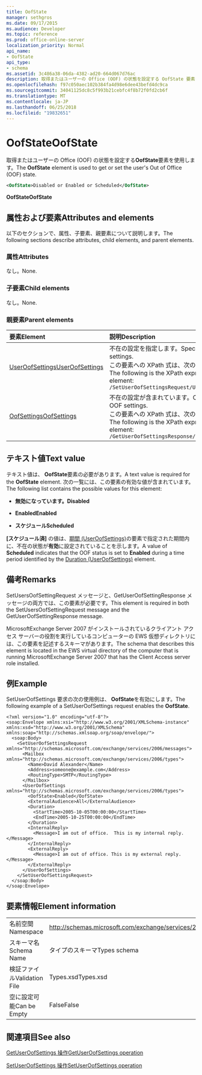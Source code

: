 ```yaml
---
title: OofState
manager: sethgros
ms.date: 09/17/2015
ms.audience: Developer
ms.topic: reference
ms.prod: office-online-server
localization_priority: Normal
api_name:
- OofState
api_type:
- schema
ms.assetid: 3c486a38-06da-4382-ad20-664d067d76ac
description: 取得またはユーザーの Office (OOF) の状態を設定する OofState 要素を使用します。
ms.openlocfilehash: f97c050aec102b384fa4d98e6dee43befd4dc9ca
ms.sourcegitcommit: 34041125dc8c5f993b21cebfc4f8b72f0fd2cb6f
ms.translationtype: MT
ms.contentlocale: ja-JP
ms.lasthandoff: 06/25/2018
ms.locfileid: "19832651"
---
```

# <a name="oofstate"></a><span data-ttu-id="ffadf-103">OofState</span><span class="sxs-lookup"><span data-stu-id="ffadf-103">OofState</span></span>

<span data-ttu-id="ffadf-104">取得またはユーザーの Office (OOF) の状態を設定する**OofState**要素を使用します。</span><span class="sxs-lookup"><span data-stu-id="ffadf-104">The **OofState** element is used to get or set the user's Out of Office (OOF) state.</span></span> 
  
```xml
<OofState>Disabled or Enabled or Scheduled</OofState>
```

 <span data-ttu-id="ffadf-105">**OofState**</span><span class="sxs-lookup"><span data-stu-id="ffadf-105">**OofState**</span></span>
## <a name="attributes-and-elements"></a><span data-ttu-id="ffadf-106">属性および要素</span><span class="sxs-lookup"><span data-stu-id="ffadf-106">Attributes and elements</span></span>

<span data-ttu-id="ffadf-107">以下のセクションで、属性、子要素、親要素について説明します。</span><span class="sxs-lookup"><span data-stu-id="ffadf-107">The following sections describe attributes, child elements, and parent elements.</span></span>
  
### <a name="attributes"></a><span data-ttu-id="ffadf-108">属性</span><span class="sxs-lookup"><span data-stu-id="ffadf-108">Attributes</span></span>

<span data-ttu-id="ffadf-109">なし。</span><span class="sxs-lookup"><span data-stu-id="ffadf-109">None.</span></span>
  
### <a name="child-elements"></a><span data-ttu-id="ffadf-110">子要素</span><span class="sxs-lookup"><span data-stu-id="ffadf-110">Child elements</span></span>

<span data-ttu-id="ffadf-111">なし。</span><span class="sxs-lookup"><span data-stu-id="ffadf-111">None.</span></span>
  
### <a name="parent-elements"></a><span data-ttu-id="ffadf-112">親要素</span><span class="sxs-lookup"><span data-stu-id="ffadf-112">Parent elements</span></span>

|<span data-ttu-id="ffadf-113">**要素**</span><span class="sxs-lookup"><span data-stu-id="ffadf-113">**Element**</span></span>|<span data-ttu-id="ffadf-114">**説明**</span><span class="sxs-lookup"><span data-stu-id="ffadf-114">**Description**</span></span>|
|:-----|:-----|
|[<span data-ttu-id="ffadf-115">UserOofSettings</span><span class="sxs-lookup"><span data-stu-id="ffadf-115">UserOofSettings</span></span>](useroofsettings.md) <br/> |<span data-ttu-id="ffadf-116">不在の設定を指定します。</span><span class="sxs-lookup"><span data-stu-id="ffadf-116">Specifies the OOF settings.</span></span>  <br/> <span data-ttu-id="ffadf-117">この要素への XPath 式は、次のようにします。</span><span class="sxs-lookup"><span data-stu-id="ffadf-117">The following is the XPath expression to this element:</span></span>  <br/>  `/SetUserOofSettingsRequest/UserOofSettings` <br/> |
|[<span data-ttu-id="ffadf-118">OofSettings</span><span class="sxs-lookup"><span data-stu-id="ffadf-118">OofSettings</span></span>](oofsettings.md) <br/> |<span data-ttu-id="ffadf-119">不在の設定が含まれています。</span><span class="sxs-lookup"><span data-stu-id="ffadf-119">Contains the OOF settings.</span></span>  <br/> <span data-ttu-id="ffadf-120">この要素への XPath 式は、次のようにします。</span><span class="sxs-lookup"><span data-stu-id="ffadf-120">The following is the XPath expression to this element:</span></span>  <br/>  `/GetUserOofSettingsResponse/OofSettings` <br/> |
   
## <a name="text-value"></a><span data-ttu-id="ffadf-121">テキスト値</span><span class="sxs-lookup"><span data-stu-id="ffadf-121">Text value</span></span>

<span data-ttu-id="ffadf-122">テキスト値は、 **OofState**要素の必要があります。</span><span class="sxs-lookup"><span data-stu-id="ffadf-122">A text value is required for the **OofState** element.</span></span> <span data-ttu-id="ffadf-123">次の一覧には、この要素の有効な値が含まれています。</span><span class="sxs-lookup"><span data-stu-id="ffadf-123">The following list contains the possible values for this element:</span></span> 
  
- <span data-ttu-id="ffadf-124">**無効になっています。**</span><span class="sxs-lookup"><span data-stu-id="ffadf-124">**Disabled**</span></span>
    
- <span data-ttu-id="ffadf-125">**Enabled**</span><span class="sxs-lookup"><span data-stu-id="ffadf-125">**Enabled**</span></span>
    
- <span data-ttu-id="ffadf-126">**スケジュール**</span><span class="sxs-lookup"><span data-stu-id="ffadf-126">**Scheduled**</span></span>
    
<span data-ttu-id="ffadf-127">**[スケジュール済]** の値は、[期間 (UserOofSettings)](duration-useroofsettings.md)の要素で指定された期間内に、不在の状態が**有効**に設定されていることを示します。</span><span class="sxs-lookup"><span data-stu-id="ffadf-127">A value of **Scheduled** indicates that the OOF status is set to **Enabled** during a time period identified by the [Duration (UserOofSettings)](duration-useroofsettings.md) element.</span></span> 
  
## <a name="remarks"></a><span data-ttu-id="ffadf-128">備考</span><span class="sxs-lookup"><span data-stu-id="ffadf-128">Remarks</span></span>

<span data-ttu-id="ffadf-129">SetUsersOofSettingRequest メッセージと、GetUserOofSettingResponse メッセージの両方では、この要素が必要です。</span><span class="sxs-lookup"><span data-stu-id="ffadf-129">This element is required in both the SetUsersOofSettingRequest message and the GetUserOofSettingResponse message.</span></span>
  
<span data-ttu-id="ffadf-130">MicrosoftExchange Server 2007 がインストールされているクライアント アクセス サーバーの役割を実行しているコンピューターの EWS 仮想ディレクトリには、この要素を記述するスキーマがあります。</span><span class="sxs-lookup"><span data-stu-id="ffadf-130">The schema that describes this element is located in the EWS virtual directory of the computer that is running MicrosoftExchange Server 2007 that has the Client Access server role installed.</span></span>
  
## <a name="example"></a><span data-ttu-id="ffadf-131">例</span><span class="sxs-lookup"><span data-stu-id="ffadf-131">Example</span></span>

<span data-ttu-id="ffadf-132">SetUserOofSettings 要求の次の使用例は、 **OofState**を有効にします。</span><span class="sxs-lookup"><span data-stu-id="ffadf-132">The following example of a SetUserOofSettings request enables the **OofState**.</span></span>
  
```
<?xml version="1.0" encoding="utf-8"?>
<soap:Envelope xmlns:xsi="http://www.w3.org/2001/XMLSchema-instance" xmlns:xsd="http://www.w3.org/2001/XMLSchema" xmlns:soap="http://schemas.xmlsoap.org/soap/envelope/">
  <soap:Body>
    <SetUserOofSettingsRequest xmlns="http://schemas.microsoft.com/exchange/services/2006/messages">
      <Mailbox xmlns="http://schemas.microsoft.com/exchange/services/2006/types">
        <Name>David Alexander</Name>
        <Address>someone@example.com</Address>
        <RoutingType>SMTP</RoutingType>
      </Mailbox>
      <UserOofSettings xmlns="http://schemas.microsoft.com/exchange/services/2006/types">
        <OofState>Enabled</OofState>
        <ExternalAudience>All</ExternalAudience>
        <Duration>
          <StartTime>2005-10-05T00:00:00</StartTime>
          <EndTime>2005-10-25T00:00:00</EndTime>
        </Duration>
        <InternalReply>
          <Message>I am out of office.  This is my internal reply.</Message>
        </InternalReply>
        <ExternalReply>
          <Message>I am out of office. This is my external reply.</Message>
        </ExternalReply>
      </UserOofSettings>
    </SetUserOofSettingsRequest>
  </soap:Body>
</soap:Envelope>
```

## <a name="element-information"></a><span data-ttu-id="ffadf-133">要素情報</span><span class="sxs-lookup"><span data-stu-id="ffadf-133">Element information</span></span>

|||
|:-----|:-----|
|<span data-ttu-id="ffadf-134">名前空間</span><span class="sxs-lookup"><span data-stu-id="ffadf-134">Namespace</span></span>  <br/> |http://schemas.microsoft.com/exchange/services/2006/types  <br/> |
|<span data-ttu-id="ffadf-135">スキーマ名</span><span class="sxs-lookup"><span data-stu-id="ffadf-135">Schema Name</span></span>  <br/> |<span data-ttu-id="ffadf-136">タイプのスキーマ</span><span class="sxs-lookup"><span data-stu-id="ffadf-136">Types schema</span></span>  <br/> |
|<span data-ttu-id="ffadf-137">検証ファイル</span><span class="sxs-lookup"><span data-stu-id="ffadf-137">Validation File</span></span>  <br/> |<span data-ttu-id="ffadf-138">Types.xsd</span><span class="sxs-lookup"><span data-stu-id="ffadf-138">Types.xsd</span></span>  <br/> |
|<span data-ttu-id="ffadf-139">空に設定可能</span><span class="sxs-lookup"><span data-stu-id="ffadf-139">Can be Empty</span></span>  <br/> |<span data-ttu-id="ffadf-140">False</span><span class="sxs-lookup"><span data-stu-id="ffadf-140">False</span></span>  <br/> |
   
## <a name="see-also"></a><span data-ttu-id="ffadf-141">関連項目</span><span class="sxs-lookup"><span data-stu-id="ffadf-141">See also</span></span>



[<span data-ttu-id="ffadf-142">GetUserOofSettings 操作</span><span class="sxs-lookup"><span data-stu-id="ffadf-142">GetUserOofSettings operation</span></span>](getuseroofsettings-operation.md)
  
[<span data-ttu-id="ffadf-143">SetUserOofSettings 操作</span><span class="sxs-lookup"><span data-stu-id="ffadf-143">SetUserOofSettings operation</span></span>](setuseroofsettings-operation.md)

